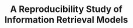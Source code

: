 ---
title: "A Reproducibility Study of Information Retrieval Models"
collection: publications
paperurl: 'http://peilin-yang.github.io/files/pub/ictir2016_long.pdf'
talk: 'http://peilin-yang.github.io/files/slides/ICTIR2016_Reproduce.pdf'
demo: 'https://rise.eecis.udel.edu/'
pubtag: 'model'
citation: '<strong>Peilin Yang</strong> and Hui Fang. <strong><i>A Reproducibility Study of Information Retrieval Models</i></strong>. In Proceedings of the 2016 ACM International Conference on the Theory of Information Retrieval (<strong class="conference"><i>ICTIR&#39;2016</i></strong>). ACM, New York, NY, USA, 77-86.'
bibtex: '<pre>@inproceedings{Yang:2016:RSI:2970398.2970415,<br>
 author = {Yang, Peilin and Fang, Hui},<br>
 title = {A Reproducibility Study of Information Retrieval Models},<br>
 booktitle = {Proceedings of the 2016 ACM International Conference on the Theory of Information Retrieval},<br>
 series = {ICTIR &#39;16},<br>
 year = {2016},<br>
 isbn = {978-1-4503-4497-5},<br>
 location = {Newark, Delaware, USA},<br>
 pages = {77--86},<br>
 numpages = {10},<br>
 url = {http://doi.acm.org/10.1145/2970398.2970415},<br>
 doi = {10.1145/2970398.2970415},<br>
 acmid = {2970415},<br>
 publisher = {ACM},<br>
 address = {New York, NY, USA},<br>
 keywords = {evaluation system, ranking models, reproduciblity},<br>
} <br>
</pre>'
---